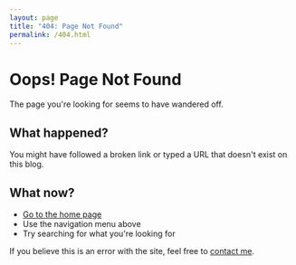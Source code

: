 ```yaml
---
layout: page
title: "404: Page Not Found"
permalink: /404.html
---
```


# Oops! Page Not Found

The page you're looking for seems to have wandered off. 

## What happened?

You might have followed a broken link or typed a URL that doesn't exist on this blog.

## What now?

* [Go to the home page](/)
* Use the navigation menu above
* Try searching for what you're looking for

If you believe this is an error with the site, feel free to [contact me](mailto:your-email@example.com).